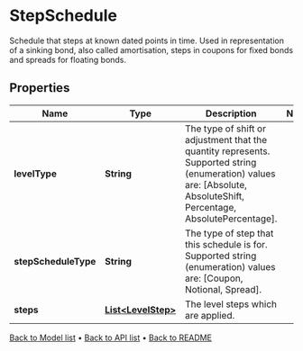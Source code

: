 

# StepSchedule

Schedule that steps at known dated points in time. Used in representation of a sinking bond, also called amortisation, steps in coupons for fixed bonds and spreads for floating bonds.

## Properties

| Name | Type | Description | Notes |
|------------ | ------------- | ------------- | -------------|
|**levelType** | **String** | The type of shift or adjustment that the quantity represents.  Supported string (enumeration) values are: [Absolute, AbsoluteShift, Percentage, AbsolutePercentage]. |  |
|**stepScheduleType** | **String** | The type of step that this schedule is for. Supported string (enumeration) values are: [Coupon, Notional, Spread]. |  |
|**steps** | [**List&lt;LevelStep&gt;**](LevelStep.md) | The level steps which are applied. |  |



[Back to Model list](../README.md#documentation-for-models) &#8226; [Back to API list](../README.md#documentation-for-api-endpoints) &#8226; [Back to README](../README.md)


